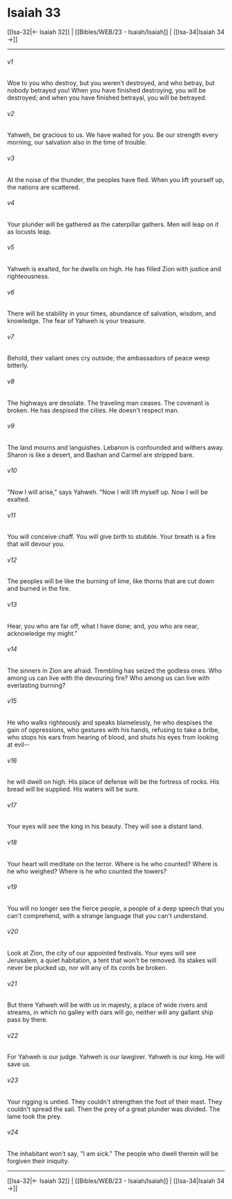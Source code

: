 # Isaiah 33

[[Isa-32|← Isaiah 32]] | [[Bibles/WEB/23 - Isaiah/Isaiah]] | [[Isa-34|Isaiah 34 →]]
***



###### v1 
Woe to you who destroy, but you weren't destroyed, and who betray, but nobody betrayed you! When you have finished destroying, you will be destroyed; and when you have finished betrayal, you will be betrayed. 

###### v2 
Yahweh, be gracious to us. We have waited for you. Be our strength every morning, our salvation also in the time of trouble. 

###### v3 
At the noise of the thunder, the peoples have fled. When you lift yourself up, the nations are scattered. 

###### v4 
Your plunder will be gathered as the caterpillar gathers. Men will leap on it as locusts leap. 

###### v5 
Yahweh is exalted, for he dwells on high. He has filled Zion with justice and righteousness. 

###### v6 
There will be stability in your times, abundance of salvation, wisdom, and knowledge. The fear of Yahweh is your treasure. 

###### v7 
Behold, their valiant ones cry outside; the ambassadors of peace weep bitterly. 

###### v8 
The highways are desolate. The traveling man ceases. The covenant is broken. He has despised the cities. He doesn't respect man. 

###### v9 
The land mourns and languishes. Lebanon is confounded and withers away. Sharon is like a desert, and Bashan and Carmel are stripped bare. 

###### v10 
"Now I will arise," says Yahweh. "Now I will lift myself up. Now I will be exalted. 

###### v11 
You will conceive chaff. You will give birth to stubble. Your breath is a fire that will devour you. 

###### v12 
The peoples will be like the burning of lime, like thorns that are cut down and burned in the fire. 

###### v13 
Hear, you who are far off, what I have done; and, you who are near, acknowledge my might." 

###### v14 
The sinners in Zion are afraid. Trembling has seized the godless ones. Who among us can live with the devouring fire? Who among us can live with everlasting burning? 

###### v15 
He who walks righteously and speaks blamelessly, he who despises the gain of oppressions, who gestures with his hands, refusing to take a bribe, who stops his ears from hearing of blood, and shuts his eyes from looking at evil-- 

###### v16 
he will dwell on high. His place of defense will be the fortress of rocks. His bread will be supplied. His waters will be sure. 

###### v17 
Your eyes will see the king in his beauty. They will see a distant land. 

###### v18 
Your heart will meditate on the terror. Where is he who counted? Where is he who weighed? Where is he who counted the towers? 

###### v19 
You will no longer see the fierce people, a people of a deep speech that you can't comprehend, with a strange language that you can't understand. 

###### v20 
Look at Zion, the city of our appointed festivals. Your eyes will see Jerusalem, a quiet habitation, a tent that won't be removed. Its stakes will never be plucked up, nor will any of its cords be broken. 

###### v21 
But there Yahweh will be with us in majesty, a place of wide rivers and streams, in which no galley with oars will go, neither will any gallant ship pass by there. 

###### v22 
For Yahweh is our judge. Yahweh is our lawgiver. Yahweh is our king. He will save us. 

###### v23 
Your rigging is untied. They couldn't strengthen the foot of their mast. They couldn't spread the sail. Then the prey of a great plunder was divided. The lame took the prey. 

###### v24 
The inhabitant won't say, "I am sick." The people who dwell therein will be forgiven their iniquity.

***
[[Isa-32|← Isaiah 32]] | [[Bibles/WEB/23 - Isaiah/Isaiah]] | [[Isa-34|Isaiah 34 →]]
